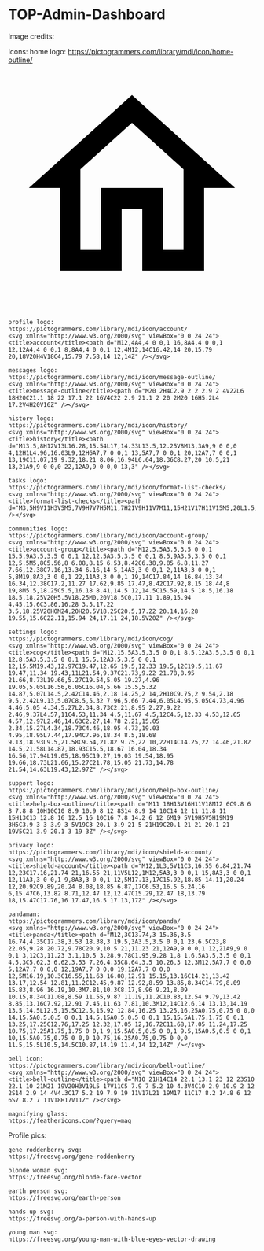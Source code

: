 # TOP-Admin-Dashboard

Image credits:

Icons:
    home logo:
    https://pictogrammers.com/library/mdi/icon/home-outline/
    <svg xmlns="http://www.w3.org/2000/svg" viewBox="0 0 24 24"><path d="M12 5.69L17 10.19V18H15V12H9V18H7V10.19L12 5.69M12 3L2 12H5V20H11V14H13V20H19V12H22" /></svg>


    profile logo:
    https://pictogrammers.com/library/mdi/icon/account/
    <svg xmlns="http://www.w3.org/2000/svg" viewBox="0 0 24 24"><title>account</title><path d="M12,4A4,4 0 0,1 16,8A4,4 0 0,1 12,12A4,4 0 0,1 8,8A4,4 0 0,1 12,4M12,14C16.42,14 20,15.79 20,18V20H4V18C4,15.79 7.58,14 12,14Z" /></svg>

    messages logo:
    https://pictogrammers.com/library/mdi/icon/message-outline/
    <svg xmlns="http://www.w3.org/2000/svg" viewBox="0 0 24 24"><title>message-outline</title><path d="M20 2H4C2.9 2 2 2.9 2 4V22L6 18H20C21.1 18 22 17.1 22 16V4C22 2.9 21.1 2 20 2M20 16H5.2L4 17.2V4H20V16Z" /></svg>

    history logo:
    https://pictogrammers.com/library/mdi/icon/history/
    <svg xmlns="http://www.w3.org/2000/svg" viewBox="0 0 24 24"><title>history</title><path d="M13.5,8H12V13L16.28,15.54L17,14.33L13.5,12.25V8M13,3A9,9 0 0,0 4,12H1L4.96,16.03L9,12H6A7,7 0 0,1 13,5A7,7 0 0,1 20,12A7,7 0 0,1 13,19C11.07,19 9.32,18.21 8.06,16.94L6.64,18.36C8.27,20 10.5,21 13,21A9,9 0 0,0 22,12A9,9 0 0,0 13,3" /></svg>

    tasks logo:
    https://pictogrammers.com/library/mdi/icon/format-list-checks/
    <svg xmlns="http://www.w3.org/2000/svg" viewBox="0 0 24 24"><title>format-list-checks</title><path d="M3,5H9V11H3V5M5,7V9H7V7H5M11,7H21V9H11V7M11,15H21V17H11V15M5,20L1.5,16.5L2.91,15.09L5,17.17L9.59,12.59L11,14L5,20Z" /></svg>

    communities logo:
    https://pictogrammers.com/library/mdi/icon/account-group/
    <svg xmlns="http://www.w3.org/2000/svg" viewBox="0 0 24 24"><title>account-group</title><path d="M12,5.5A3.5,3.5 0 0,1 15.5,9A3.5,3.5 0 0,1 12,12.5A3.5,3.5 0 0,1 8.5,9A3.5,3.5 0 0,1 12,5.5M5,8C5.56,8 6.08,8.15 6.53,8.42C6.38,9.85 6.8,11.27 7.66,12.38C7.16,13.34 6.16,14 5,14A3,3 0 0,1 2,11A3,3 0 0,1 5,8M19,8A3,3 0 0,1 22,11A3,3 0 0,1 19,14C17.84,14 16.84,13.34 16.34,12.38C17.2,11.27 17.62,9.85 17.47,8.42C17.92,8.15 18.44,8 19,8M5.5,18.25C5.5,16.18 8.41,14.5 12,14.5C15.59,14.5 18.5,16.18 18.5,18.25V20H5.5V18.25M0,20V18.5C0,17.11 1.89,15.94 4.45,15.6C3.86,16.28 3.5,17.22 3.5,18.25V20H0M24,20H20.5V18.25C20.5,17.22 20.14,16.28 19.55,15.6C22.11,15.94 24,17.11 24,18.5V20Z" /></svg>

    settings logo:
    https://pictogrammers.com/library/mdi/icon/cog/
    <svg xmlns="http://www.w3.org/2000/svg" viewBox="0 0 24 24"><title>cog</title><path d="M12,15.5A3.5,3.5 0 0,1 8.5,12A3.5,3.5 0 0,1 12,8.5A3.5,3.5 0 0,1 15.5,12A3.5,3.5 0 0,1 12,15.5M19.43,12.97C19.47,12.65 19.5,12.33 19.5,12C19.5,11.67 19.47,11.34 19.43,11L21.54,9.37C21.73,9.22 21.78,8.95 21.66,8.73L19.66,5.27C19.54,5.05 19.27,4.96 19.05,5.05L16.56,6.05C16.04,5.66 15.5,5.32 14.87,5.07L14.5,2.42C14.46,2.18 14.25,2 14,2H10C9.75,2 9.54,2.18 9.5,2.42L9.13,5.07C8.5,5.32 7.96,5.66 7.44,6.05L4.95,5.05C4.73,4.96 4.46,5.05 4.34,5.27L2.34,8.73C2.21,8.95 2.27,9.22 2.46,9.37L4.57,11C4.53,11.34 4.5,11.67 4.5,12C4.5,12.33 4.53,12.65 4.57,12.97L2.46,14.63C2.27,14.78 2.21,15.05 2.34,15.27L4.34,18.73C4.46,18.95 4.73,19.03 4.95,18.95L7.44,17.94C7.96,18.34 8.5,18.68 9.13,18.93L9.5,21.58C9.54,21.82 9.75,22 10,22H14C14.25,22 14.46,21.82 14.5,21.58L14.87,18.93C15.5,18.67 16.04,18.34 16.56,17.94L19.05,18.95C19.27,19.03 19.54,18.95 19.66,18.73L21.66,15.27C21.78,15.05 21.73,14.78 21.54,14.63L19.43,12.97Z" /></svg>

    support logo:
    https://pictogrammers.com/library/mdi/icon/help-box-outline/
    <svg xmlns="http://www.w3.org/2000/svg" viewBox="0 0 24 24"><title>help-box-outline</title><path d="M11 18H13V16H11V18M12 6C9.8 6 8 7.8 8 10H10C10 8.9 10.9 8 12 8S14 8.9 14 10C14 12 11 11.8 11 15H13C13 12.8 16 12.5 16 10C16 7.8 14.2 6 12 6M19 5V19H5V5H19M19 3H5C3.9 3 3 3.9 3 5V19C3 20.1 3.9 21 5 21H19C20.1 21 21 20.1 21 19V5C21 3.9 20.1 3 19 3Z" /></svg>

    privacy logo:
    https://pictogrammers.com/library/mdi/icon/shield-account/
    <svg xmlns="http://www.w3.org/2000/svg" viewBox="0 0 24 24"><title>shield-account</title><path d="M12,1L3,5V11C3,16.55 6.84,21.74 12,23C17.16,21.74 21,16.55 21,11V5L12,1M12,5A3,3 0 0,1 15,8A3,3 0 0,1 12,11A3,3 0 0,1 9,8A3,3 0 0,1 12,5M17.13,17C15.92,18.85 14.11,20.24 12,20.92C9.89,20.24 8.08,18.85 6.87,17C6.53,16.5 6.24,16 6,15.47C6,13.82 8.71,12.47 12,12.47C15.29,12.47 18,13.79 18,15.47C17.76,16 17.47,16.5 17.13,17Z" /></svg>

    pandaman:
    https://pictogrammers.com/library/mdi/icon/panda/
    <svg xmlns="http://www.w3.org/2000/svg" viewBox="0 0 24 24"><title>panda</title><path d="M12,3C13.74,3 15.36,3.5 16.74,4.35C17.38,3.53 18.38,3 19.5,3A3.5,3.5 0 0,1 23,6.5C23,8 22.05,9.28 20.72,9.78C20.9,10.5 21,11.23 21,12A9,9 0 0,1 12,21A9,9 0 0,1 3,12C3,11.23 3.1,10.5 3.28,9.78C1.95,9.28 1,8 1,6.5A3.5,3.5 0 0,1 4.5,3C5.62,3 6.62,3.53 7.26,4.35C8.64,3.5 10.26,3 12,3M12,5A7,7 0 0,0 5,12A7,7 0 0,0 12,19A7,7 0 0,0 19,12A7,7 0 0,0 12,5M16.19,10.3C16.55,11.63 16.08,12.91 15.15,13.16C14.21,13.42 13.17,12.54 12.81,11.2C12.45,9.87 12.92,8.59 13.85,8.34C14.79,8.09 15.83,8.96 16.19,10.3M7.81,10.3C8.17,8.96 9.21,8.09 10.15,8.34C11.08,8.59 11.55,9.87 11.19,11.2C10.83,12.54 9.79,13.42 8.85,13.16C7.92,12.91 7.45,11.63 7.81,10.3M12,14C12.6,14 13.13,14.19 13.5,14.5L12.5,15.5C12.5,15.92 12.84,16.25 13.25,16.25A0.75,0.75 0 0,0 14,15.5A0.5,0.5 0 0,1 14.5,15A0.5,0.5 0 0,1 15,15.5A1.75,1.75 0 0,1 13.25,17.25C12.76,17.25 12.32,17.05 12,16.72C11.68,17.05 11.24,17.25 10.75,17.25A1.75,1.75 0 0,1 9,15.5A0.5,0.5 0 0,1 9.5,15A0.5,0.5 0 0,1 10,15.5A0.75,0.75 0 0,0 10.75,16.25A0.75,0.75 0 0,0 11.5,15.5L10.5,14.5C10.87,14.19 11.4,14 12,14Z" /></svg>

    bell icon:
    https://pictogrammers.com/library/mdi/icon/bell-outline/
    <svg xmlns="http://www.w3.org/2000/svg" viewBox="0 0 24 24"><title>bell-outline</title><path d="M10 21H14C14 22.1 13.1 23 12 23S10 22.1 10 21M21 19V20H3V19L5 17V11C5 7.9 7 5.2 10 4.3V4C10 2.9 10.9 2 12 2S14 2.9 14 4V4.3C17 5.2 19 7.9 19 11V17L21 19M17 11C17 8.2 14.8 6 12 6S7 8.2 7 11V18H17V11Z" /></svg>

    magnifying glass:
    https://feathericons.com/?query=mag

Profile pics:

    gene roddenberry svg:
    https://freesvg.org/gene-roddenberry

    blonde woman svg:
    https://freesvg.org/blonde-face-vector

    earth person svg:
    https://freesvg.org/earth-person

    hands up svg:
    https://freesvg.org/a-person-with-hands-up

    young man svg:
    https://freesvg.org/young-man-with-blue-eyes-vector-drawing